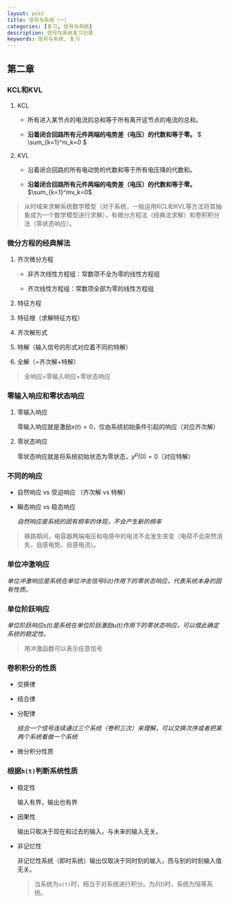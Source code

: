 ```yaml
---
layout: post
title: 信号与系统（一）
categories: [复习, 信号与系统]
description: 信号与系统复习记录
keywords: 信号与系统, 复习 
---
```


## 第二章

### KCL和KVL

1. KCL
   
   - 所有进入某节点的电流的总和等于所有离开这节点的电流的总和。
   
   - **沿着闭合回路所有元件两端的电势差（电压）的代数和等于零。** $ \sum_{k=1}^ni_k=0 $

2. KVL
   
   - 沿着闭合回路的所有电动势的代数和等于所有电压降的代数和。
   
   - **沿着闭合回路所有元件两端的电势差（电压）的代数和等于零。**$\sum_{k=1}^mv_k=0$

> 从时域来求解系统数学模型（对于系统，一般运用KCL和KVL等方法将其抽象成为一个数学模型进行求解），有微分方程法（经典法求解）和卷积积分法（零状态响应）。

### 微分方程的经典解法

1. 齐次微分方程
   
   - 非齐次线性方程组：常数项不全为零的线性方程组
   
   - 齐次线性方程组：常数项全部为零的线性方程组

2. 特征方程

3. 特征根（求解特征方程）

4. 齐次解形式

5. 特解（输入信号的形式对应着不同的特解）

6. 全解（=齐次解+特解）

> 全响应=零输入响应+零状态响应

### 零输入响应和零状态响应

1. 零输入响应
   
   零输入响应就是激励$x(t)=0$，仅由系统初始条件引起的响应（对应齐次解）

2. 零状态响应
   
     零状态响应就是将系统初始状态为零状态，$y^p(0)=0$（对应特解）  

### 不同的响应

- 自然响应 vs 受迫响应 （齐次解 vs 特解）

- 瞬态响应 vs 稳态响应  
  
  *自然响应是系统的固有频率的体现，不会产生新的频率*

> 换路期间，电容器两端电压和电感中的电流不会发生突变（电荷不会突然消失，自感电势、自感电流）。

### 单位冲激响应

*单位冲激响应是系统在单位冲击信号$\delta(t)$作用下的零状态响应，代表系统本身的固有性质。*

### 单位阶跃响应

*单位阶跃响应$s(t)$是系统在单位阶跃激励$u(t)$作用下的零状态响应，可以借此确定系统的稳定性。*

> 用冲激函数可以表示任意信号

### 卷积积分的性质

- 交换律

- 结合律

- 分配律
  
  *结合一个信号连续通过三个系统（卷积三次）来理解，可以交换次序或者把某两个系统看做一个系统*

- 微分积分性质

### 根据`h(t)`判断系统性质

- 稳定性
  
  输入有界，输出也有界

- 因果性
  
  输出只取决于现在和过去的输入，与未来的输入无关。

- 非记忆性
  
  非记忆性系统（即时系统）输出仅取决于同时刻的输入，而与别的时刻输入值无关。
  
  > 当系统为`u(t)`时，相当于对系统进行积分。为$\delta(t)$时，系统为恒等系统。






